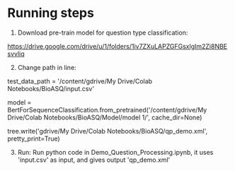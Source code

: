 # Running steps

1. Download pre-train model for question type classification:

https://drive.google.com/drive/u/1/folders/1iv7ZXuLAPZGFGsxlgIm2Zi8NBEsvvliq

2. Change path in line:

test_data_path = '/content/gdrive/My Drive/Colab Notebooks/BioASQ/input.csv'

model = BertForSequenceClassification.from_pretrained('/content/gdrive/My Drive/Colab Notebooks/BioASQ/Model/model 1/', cache_dir=None)

tree.write('gdrive/My Drive/Colab Notebooks/BioASQ/qp_demo.xml', pretty_print=True)

3. Run:
Run python code in Demo_Question_Processing.ipynb, it uses 'input.csv' as input, and gives output 'qp_demo.xml' 

